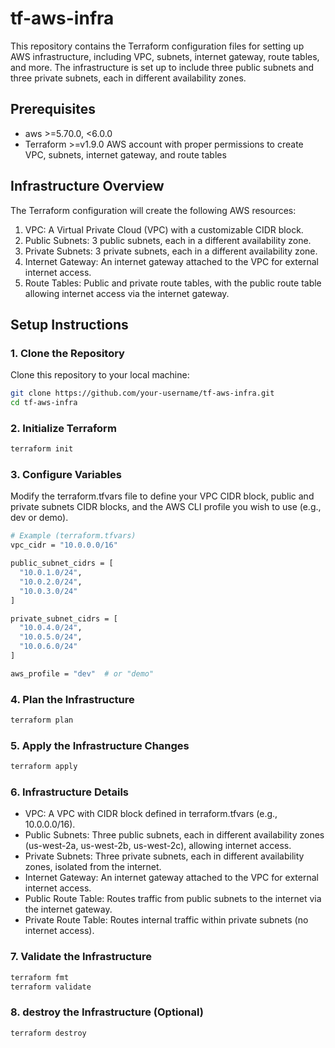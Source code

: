 # tf-aws-infra

This repository contains the Terraform configuration files for setting up AWS infrastructure, including VPC, subnets, internet gateway, route tables, and more. The infrastructure is set up to include three public subnets and three private subnets, each in different availability zones.

## Prerequisites

- aws >=5.70.0, <6.0.0
- Terraform >=v1.9.0
AWS account with proper permissions to create VPC, subnets, internet gateway, and route tables

## Infrastructure Overview

The Terraform configuration will create the following AWS resources:

1. VPC: A Virtual Private Cloud (VPC) with a customizable CIDR block.
2. Public Subnets: 3 public subnets, each in a different availability zone.
3. Private Subnets: 3 private subnets, each in a different availability zone.
4. Internet Gateway: An internet gateway attached to the VPC for external internet access.
5. Route Tables: Public and private route tables, with the public route table allowing internet access via the internet gateway.

## Setup Instructions

### 1. Clone the Repository

Clone this repository to your local machine:

```bash
git clone https://github.com/your-username/tf-aws-infra.git
cd tf-aws-infra
```

### 2. Initialize Terraform

```bash
terraform init
```

### 3. Configure Variables

Modify the terraform.tfvars file to define your VPC CIDR block, public and private subnets CIDR blocks, and the AWS CLI profile you wish to use (e.g., dev or demo).

```bash
# Example (terraform.tfvars)
vpc_cidr = "10.0.0.0/16"

public_subnet_cidrs = [
  "10.0.1.0/24",
  "10.0.2.0/24",
  "10.0.3.0/24"
]

private_subnet_cidrs = [
  "10.0.4.0/24",
  "10.0.5.0/24",
  "10.0.6.0/24"
]

aws_profile = "dev"  # or "demo"
```

### 4. Plan the Infrastructure

```bash
terraform plan
```

### 5. Apply the Infrastructure Changes

```bash
terraform apply
```

### 6. Infrastructure Details

- VPC: A VPC with CIDR block defined in terraform.tfvars (e.g., 10.0.0.0/16).
- Public Subnets: Three public subnets, each in different availability zones (us-west-2a, us-west-2b, us-west-2c), allowing internet access.
- Private Subnets: Three private subnets, each in different availability zones, isolated from the internet.
- Internet Gateway: An internet gateway attached to the VPC for external internet access.
- Public Route Table: Routes traffic from public subnets to the internet via the internet gateway.
- Private Route Table: Routes internal traffic within private subnets (no internet access).

### 7. Validate the Infrastructure

```bash
terraform fmt
terraform validate
```

### 8. destroy the Infrastructure (Optional)

```bash
terraform destroy
```

